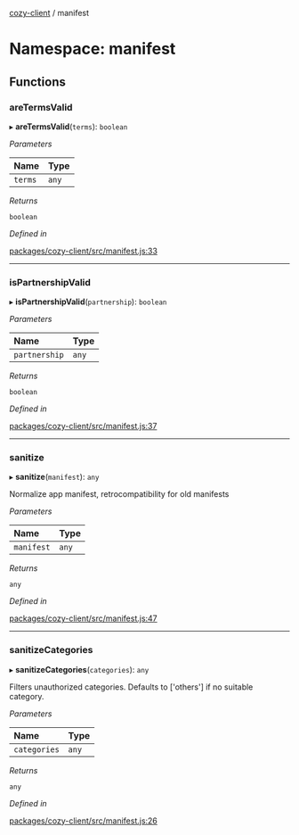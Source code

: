[cozy-client](../README.md) / manifest

# Namespace: manifest

## Functions

### areTermsValid

▸ **areTermsValid**(`terms`): `boolean`

*Parameters*

| Name | Type |
| :------ | :------ |
| `terms` | `any` |

*Returns*

`boolean`

*Defined in*

[packages/cozy-client/src/manifest.js:33](https://github.com/cozy/cozy-client/blob/master/packages/cozy-client/src/manifest.js#L33)

***

### isPartnershipValid

▸ **isPartnershipValid**(`partnership`): `boolean`

*Parameters*

| Name | Type |
| :------ | :------ |
| `partnership` | `any` |

*Returns*

`boolean`

*Defined in*

[packages/cozy-client/src/manifest.js:37](https://github.com/cozy/cozy-client/blob/master/packages/cozy-client/src/manifest.js#L37)

***

### sanitize

▸ **sanitize**(`manifest`): `any`

Normalize app manifest, retrocompatibility for old manifests

*Parameters*

| Name | Type |
| :------ | :------ |
| `manifest` | `any` |

*Returns*

`any`

*Defined in*

[packages/cozy-client/src/manifest.js:47](https://github.com/cozy/cozy-client/blob/master/packages/cozy-client/src/manifest.js#L47)

***

### sanitizeCategories

▸ **sanitizeCategories**(`categories`): `any`

Filters unauthorized categories. Defaults to \['others'] if no suitable category.

*Parameters*

| Name | Type |
| :------ | :------ |
| `categories` | `any` |

*Returns*

`any`

*Defined in*

[packages/cozy-client/src/manifest.js:26](https://github.com/cozy/cozy-client/blob/master/packages/cozy-client/src/manifest.js#L26)
